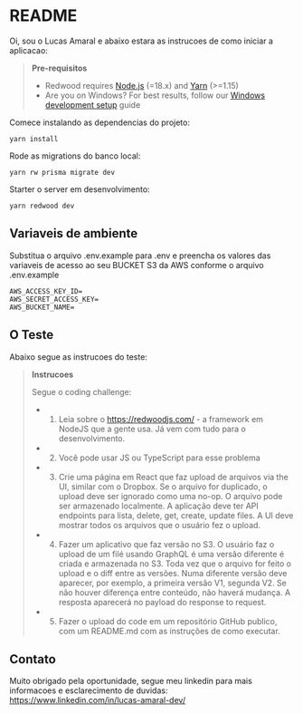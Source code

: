 # README

Oi, sou o Lucas Amaral e abaixo estara as instrucoes de como iniciar a aplicacao:

> **Pre-requisitos**
>
> - Redwood requires [Node.js](https://nodejs.org/en/) (=18.x) and [Yarn](https://yarnpkg.com/) (>=1.15)
> - Are you on Windows? For best results, follow our [Windows development setup](https://redwoodjs.com/docs/how-to/windows-development-setup) guide

Comece instalando as dependencias do projeto:

```
yarn install
```

Rode as migrations do banco local:

```
yarn rw prisma migrate dev

```

Starter o server em desenvolvimento:

```
yarn redwood dev
```

## Variaveis de ambiente

Substitua o arquivo .env.example para .env e preencha os valores das variaveis de acesso ao seu BUCKET S3 da AWS conforme o arquivo .env.example

```.env
AWS_ACCESS_KEY_ID=
AWS_SECRET_ACCESS_KEY=
AWS_BUCKET_NAME=
```

## O Teste

Abaixo segue as instrucoes do teste:

> **Instrucoes**
>
> Segue o coding challenge:
>
> - 1. Leia sobre o https://redwoodjs.com/ - a framework em NodeJS que a gente usa. Já vem com tudo para o desenvolvimento.
>
> - 2. Você pode usar JS ou TypeScript para esse problema
>
> - 3. Crie uma página em React que faz upload de arquivos via the UI, similar com o Dropbox. Se o arquivo for duplicado, o upload deve ser ignorado como uma no-op. O arquivo pode ser armazenado localmente. A aplicação deve ter API endpoints para lista, delete, get, create, update files. A UI deve mostrar todos os arquivos que o usuário fez o upload.
>
> - 4. Fazer um aplicativo que faz versão no S3. O usuário faz o upload de um filé usando GraphQL é uma versão diferente é criada e armazenada no S3. Toda vez que o arquivo for feito o upload e o diff entre as versões. Numa diferente versão deve aparecer, por exemplo, a primeira versão V1, segunda V2. Se não houver diferença entre conteúdo, não haverá mudança. A resposta aparecerá no payload do response to request.
>
> - 5. Fazer o upload do code em um repositório GitHub publico, com um README.md com as instruções de como executar.

## Contato

Muito obrigado pela oportunidade, segue meu linkedin para mais informacoes e esclarecimento de duvidas: https://www.linkedin.com/in/lucas-amaral-dev/